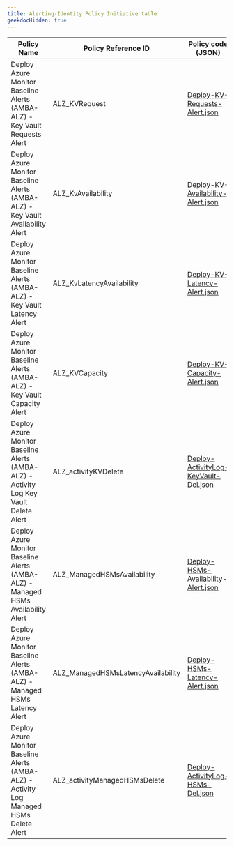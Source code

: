 ```yaml
---
title: Alerting-Identity Policy Initiative table
geekdocHidden: true
---
```


| Policy Name | Policy Reference ID | Policy code (JSON) | Default policy effect |
| ------------ | ------------------- | ------------------ | --------------------- |
| Deploy Azure Monitor Baseline Alerts (AMBA-ALZ) - Key Vault Requests Alert | ALZ_KVRequest | [Deploy-KV-Requests-Alert.json](../../../../services/KeyVault/vaults/Deploy-KV-Requests-Alert.json) | disabled |
| Deploy Azure Monitor Baseline Alerts (AMBA-ALZ) - Key Vault Availability Alert | ALZ_KvAvailability | [Deploy-KV-Availability-Alert.json](../../../../services/KeyVault/vaults/Deploy-KV-Availability-Alert.json) | disabled |
| Deploy Azure Monitor Baseline Alerts (AMBA-ALZ) - Key Vault Latency Alert | ALZ_KvLatencyAvailability | [Deploy-KV-Latency-Alert.json](../../../../services/KeyVault/vaults/Deploy-KV-Latency-Alert.json) | disabled |
| Deploy Azure Monitor Baseline Alerts (AMBA-ALZ) - Key Vault Capacity Alert | ALZ_KVCapacity | [Deploy-KV-Capacity-Alert.json](../../../../services/KeyVault/vaults/Deploy-KV-Capacity-Alert.json) | disabled |
| Deploy Azure Monitor Baseline Alerts (AMBA-ALZ) - Activity Log Key Vault Delete Alert | ALZ_activityKVDelete | [Deploy-ActivityLog-KeyVault-Del.json](../../../../services/KeyVault/vaults/Deploy-ActivityLog-KeyVault-Del.json) | deployIfNotExists |
| Deploy Azure Monitor Baseline Alerts (AMBA-ALZ) - Managed HSMs Availability Alert | ALZ_ManagedHSMsAvailability | [Deploy-HSMs-Availability-Alert.json](../../../../services/KeyVault/managedHSMs/Deploy-HSMs-Availability-Alert.json) | disabled |
| Deploy Azure Monitor Baseline Alerts (AMBA-ALZ) - Managed HSMs Latency Alert | ALZ_ManagedHSMsLatencyAvailability | [Deploy-HSMs-Latency-Alert.json](../../../../services/KeyVault/managedHSMs/Deploy-HSMs-Latency-Alert.json) | disabled |
| Deploy Azure Monitor Baseline Alerts (AMBA-ALZ) - Activity Log Managed HSMs Delete Alert | ALZ_activityManagedHSMsDelete | [Deploy-ActivityLog-HSMs-Del.json](../../../../services/KeyVault/managedHSMs/Deploy-ActivityLog-HSMs-Del.json) | deployIfNotExists |
